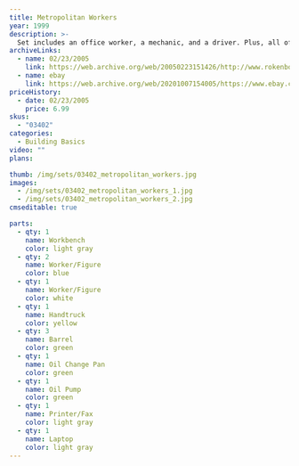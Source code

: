 ```yaml
---
title: Metropolitan Workers
year: 1999
description: >-
  Set includes an office worker, a mechanic, and a driver. Plus, all of their new accessories - a computer, printer/fax, workbench and more! Includes 12 pieces.
archiveLinks:
  - name: 02/23/2005
    link: https://web.archive.org/web/20050223151426/http://www.rokenbok.com/catalog/pd_bb_metro_worker.html
  - name: ebay
    link: https://web.archive.org/web/20201007154005/https://www.ebay.com/itm/ROKENBOK-METROPOLITAN-WORKERS-NIB-3-FIGURES-MORE-12-PIECES-/233176023417
priceHistory:
  - date: 02/23/2005
    price: 6.99
skus:
  - "03402"
categories: 
  - Building Basics
video: ""
plans:

thumb: /img/sets/03402_metropolitan_workers.jpg
images:
  - /img/sets/03402_metropolitan_workers_1.jpg
  - /img/sets/03402_metropolitan_workers_2.jpg
cmseditable: true

parts:
  - qty: 1
    name: Workbench
    color: light gray
  - qty: 2
    name: Worker/Figure
    color: blue
  - qty: 1
    name: Worker/Figure
    color: white
  - qty: 1
    name: Handtruck
    color: yellow
  - qty: 3
    name: Barrel
    color: green
  - qty: 1
    name: Oil Change Pan
    color: green
  - qty: 1
    name: Oil Pump
    color: green
  - qty: 1
    name: Printer/Fax
    color: light gray
  - qty: 1
    name: Laptop
    color: light gray
---
```

